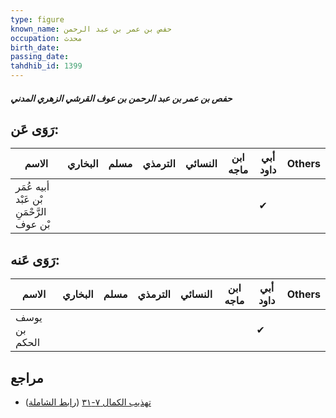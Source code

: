 ```yaml
---
type: figure
known_name: حفص بن عمر بن عبد الرحمن
occupation: محدث
birth_date:
passing_date:
tahdhib_id: 1399
---
```

##### حفص بن عمر بن عبد الرحمن بن عوف القرشي الزهري المدني

## رَوَى عَن:
| الاسم                                    | البخاري | مسلم | الترمذي | النسائي | ابن ماجه | أبي داود | Others |
| ---------------------------------------- | ------- | ---- | ------- | ------- | -------- | -------- | ------ |
| أبيه عُمَر بْن عَبْد الرَّحْمَنِ بْن عوف |         |      |         |         |          | ✔        |        |
## رَوَى عَنه:
| الاسم         | البخاري | مسلم | الترمذي | النسائي | ابن ماجه | أبي داود | Others |
| ------------- | ------- | ---- | ------- | ------- | -------- | -------- | ------ |
| يوسف بن الحكم |         |      |         |         |          | ✔        |        |
## مراجع
- [تهذيب الكمال ٧-٣١](obsidian://open?vault=Tahdhib-al-Kamal&file=Figures/١٣٩٩-حفص%20بن%20عمر%20بن%20عبد%20الرحمن%20بن%20عوف%20القرشي%20الزهري%20المدني) ([رابط الشاملة](https://shamela.ws/book/3722/3253))